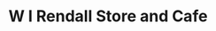 ---
title: "W I Rendall Store and Cafe"
url: /pierowall-westray/w-i-rendall-store-and-cafe/
shop: supermarket
---